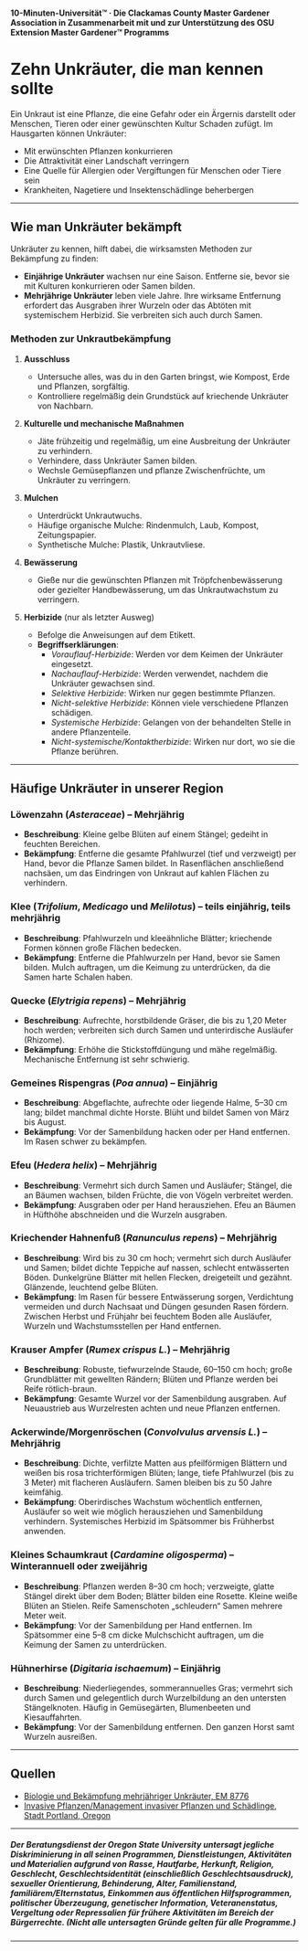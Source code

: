 #### 10-Minuten-Universität™ · Die Clackamas County Master Gardener Association in Zusammenarbeit mit und zur Unterstützung des OSU Extension Master Gardener™ Programms

# Zehn Unkräuter, die man kennen sollte

Ein Unkraut ist eine Pflanze, die eine Gefahr oder ein Ärgernis darstellt oder Menschen, Tieren oder einer gewünschten Kultur Schaden zufügt. Im Hausgarten können Unkräuter:
- Mit erwünschten Pflanzen konkurrieren
- Die Attraktivität einer Landschaft verringern
- Eine Quelle für Allergien oder Vergiftungen für Menschen oder Tiere sein
- Krankheiten, Nagetiere und Insektenschädlinge beherbergen

---

## Wie man Unkräuter bekämpft

Unkräuter zu kennen, hilft dabei, die wirksamsten Methoden zur Bekämpfung zu finden:
- **Einjährige Unkräuter** wachsen nur eine Saison. Entferne sie, bevor sie mit Kulturen konkurrieren oder Samen bilden.
- **Mehrjährige Unkräuter** leben viele Jahre. Ihre wirksame Entfernung erfordert das Ausgraben ihrer Wurzeln oder das Abtöten mit systemischem Herbizid. Sie verbreiten sich auch durch Samen.

### Methoden zur Unkrautbekämpfung

1. **Ausschluss**
   - Untersuche alles, was du in den Garten bringst, wie Kompost, Erde und Pflanzen, sorgfältig.
   - Kontrolliere regelmäßig dein Grundstück auf kriechende Unkräuter von Nachbarn.

2. **Kulturelle und mechanische Maßnahmen**
   - Jäte frühzeitig und regelmäßig, um eine Ausbreitung der Unkräuter zu verhindern.
   - Verhindere, dass Unkräuter Samen bilden.
   - Wechsle Gemüsepflanzen und pflanze Zwischenfrüchte, um Unkräuter zu verringern.

3. **Mulchen**
   - Unterdrückt Unkrautwuchs.
   - Häufige organische Mulche: Rindenmulch, Laub, Kompost, Zeitungspapier.
   - Synthetische Mulche: Plastik, Unkrautvliese.

4. **Bewässerung**
   - Gieße nur die gewünschten Pflanzen mit Tröpfchenbewässerung oder gezielter Handbewässerung, um das Unkrautwachstum zu verringern.

5. **Herbizide** (nur als letzter Ausweg)
   - Befolge die Anweisungen auf dem Etikett.
   - **Begriffserklärungen**:
     - *Vorauflauf-Herbizide*: Werden vor dem Keimen der Unkräuter eingesetzt.
     - *Nachauflauf-Herbizide*: Werden verwendet, nachdem die Unkräuter gewachsen sind.
     - *Selektive Herbizide*: Wirken nur gegen bestimmte Pflanzen.
     - *Nicht-selektive Herbizide*: Können viele verschiedene Pflanzen schädigen.
     - *Systemische Herbizide*: Gelangen von der behandelten Stelle in andere Pflanzenteile.
     - *Nicht-systemische/Kontaktherbizide*: Wirken nur dort, wo sie die Pflanze berühren.

---

## Häufige Unkräuter in unserer Region

### Löwenzahn (*Asteraceae*) – Mehrjährig
- **Beschreibung**: Kleine gelbe Blüten auf einem Stängel; gedeiht in feuchten Bereichen.
- **Bekämpfung**: Entferne die gesamte Pfahlwurzel (tief und verzweigt) per Hand, bevor die Pflanze Samen bildet. In Rasenflächen anschließend nachsäen, um das Eindringen von Unkraut auf kahlen Flächen zu verhindern.

### Klee (*Trifolium*, *Medicago* und *Melilotus*) – teils einjährig, teils mehrjährig
- **Beschreibung**: Pfahlwurzeln und kleeähnliche Blätter; kriechende Formen können große Flächen bedecken.
- **Bekämpfung**: Entferne die Pfahlwurzeln per Hand, bevor sie Samen bilden. Mulch auftragen, um die Keimung zu unterdrücken, da die Samen harte Schalen haben.

### Quecke (*Elytrigia repens*) – Mehrjährig
- **Beschreibung**: Aufrechte, horstbildende Gräser, die bis zu 1,20 Meter hoch werden; verbreiten sich durch Samen und unterirdische Ausläufer (Rhizome).
- **Bekämpfung**: Erhöhe die Stickstoffdüngung und mähe regelmäßig. Mechanische Entfernung ist sehr schwierig.

### Gemeines Rispengras (*Poa annua*) – Einjährig
- **Beschreibung**: Abgeflachte, aufrechte oder liegende Halme, 5–30 cm lang; bildet manchmal dichte Horste. Blüht und bildet Samen von März bis August.
- **Bekämpfung**: Vor der Samenbildung hacken oder per Hand entfernen. Im Rasen schwer zu bekämpfen.

### Efeu (*Hedera helix*) – Mehrjährig
- **Beschreibung**: Vermehrt sich durch Samen und Ausläufer; Stängel, die an Bäumen wachsen, bilden Früchte, die von Vögeln verbreitet werden.
- **Bekämpfung**: Ausgraben oder per Hand herausziehen. Efeu an Bäumen in Hüfthöhe abschneiden und die Wurzeln ausgraben.

### Kriechender Hahnenfuß (*Ranunculus repens*) – Mehrjährig
- **Beschreibung**: Wird bis zu 30 cm hoch; vermehrt sich durch Ausläufer und Samen; bildet dichte Teppiche auf nassen, schlecht entwässerten Böden. Dunkelgrüne Blätter mit hellen Flecken, dreigeteilt und gezähnt. Glänzende, leuchtend gelbe Blüten.
- **Bekämpfung**: Im Rasen für bessere Entwässerung sorgen, Verdichtung vermeiden und durch Nachsaat und Düngen gesunden Rasen fördern. Zwischen Herbst und Frühjahr bei feuchtem Boden alle Ausläufer, Wurzeln und Wachstumsstellen per Hand entfernen.

### Krauser Ampfer (*Rumex crispus L.*) – Mehrjährig
- **Beschreibung**: Robuste, tiefwurzelnde Staude, 60–150 cm hoch; große Grundblätter mit gewellten Rändern; Blüten und Pflanze werden bei Reife rötlich-braun.
- **Bekämpfung**: Gesamte Wurzel vor der Samenbildung ausgraben. Auf Neuaustrieb aus Wurzelresten achten und neue Pflanzen entfernen.

### Ackerwinde/Morgenröschen (*Convolvulus arvensis L.*) – Mehrjährig
- **Beschreibung**: Dichte, verfilzte Matten aus pfeilförmigen Blättern und weißen bis rosa trichterförmigen Blüten; lange, tiefe Pfahlwurzel (bis zu 3 Meter) mit flacheren Ausläufern. Samen bleiben bis zu 50 Jahre keimfähig.
- **Bekämpfung**: Oberirdisches Wachstum wöchentlich entfernen, Ausläufer so weit wie möglich herausziehen und Samenbildung verhindern. Systemisches Herbizid im Spätsommer bis Frühherbst anwenden.

### Kleines Schaumkraut (*Cardamine oligosperma*) – Winterannuell oder zweijährig
- **Beschreibung**: Pflanzen werden 8–30 cm hoch; verzweigte, glatte Stängel direkt über dem Boden; Blätter bilden eine Rosette. Kleine weiße Blüten an Stielen. Reife Samenschoten „schleudern“ Samen mehrere Meter weit.
- **Bekämpfung**: Vor der Samenbildung per Hand entfernen. Im Spätsommer eine 5–8 cm dicke Mulchschicht auftragen, um die Keimung der Samen zu unterdrücken.

### Hühnerhirse (*Digitaria ischaemum*) – Einjährig
- **Beschreibung**: Niederliegendes, sommerannuelles Gras; vermehrt sich durch Samen und gelegentlich durch Wurzelbildung an den untersten Stängelknoten. Häufig in Gemüsegärten, Blumenbeeten und Kiesauffahrten.
- **Bekämpfung**: Vor der Samenbildung entfernen. Den ganzen Horst samt Wurzeln ausreißen.

---

## Quellen

- [Biologie und Bekämpfung mehrjähriger Unkräuter, EM 8776](https://catalog.extension.oregonstate.edu)
- [Invasive Pflanzen/Management invasiver Pflanzen und Schädlinge, Stadt Portland, Oregon](https://www.portlandoregon.gov)

---

##### Der Beratungsdienst der Oregon State University untersagt jegliche Diskriminierung in all seinen Programmen, Dienstleistungen, Aktivitäten und Materialien aufgrund von Rasse, Hautfarbe, Herkunft, Religion, Geschlecht, Geschlechtsidentität (einschließlich Geschlechtsausdruck), sexueller Orientierung, Behinderung, Alter, Familienstand, familiärem/Elternstatus, Einkommen aus öffentlichen Hilfsprogrammen, politischer Überzeugung, genetischer Information, Veteranenstatus, Vergeltung oder Repressalien für frühere Aktivitäten im Bereich der Bürgerrechte. (Nicht alle untersagten Gründe gelten für alle Programme.)
---